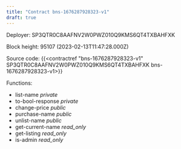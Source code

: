 ```yaml
---
title: "Contract bns-1676287928323-v1"
draft: true
---
```

Deployer: SP3QTR0C8AAFNV2W0PWZ010Q9KMS6QT4TXBAHFXK


 



Block height: 95107 (2023-02-13T11:47:28.000Z)

Source code: {{<contractref "bns-1676287928323-v1" SP3QTR0C8AAFNV2W0PWZ010Q9KMS6QT4TXBAHFXK bns-1676287928323-v1>}}

Functions:

* list-name _private_
* to-bool-response _private_
* change-price _public_
* purchase-name _public_
* unlist-name _public_
* get-current-name _read_only_
* get-listing _read_only_
* is-admin _read_only_
